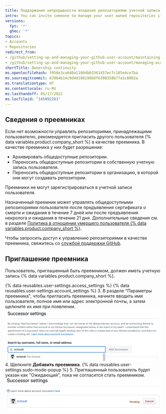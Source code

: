 ```yaml
---
title: Поддержание непрерывности владения репозиториями учетной записи пользователя
intro: You can invite someone to manage your user owned repositories if you are not able to.
versions:
  fpt: '*'
  ghec: '*'
topics:
- Accounts
- Repositories
redirect_from:
- /github/setting-up-and-managing-your-github-user-account/maintaining-ownership-continuity-of-your-user-accounts-repositories
- /github/setting-up-and-managing-your-github-user-account/managing-access-to-your-personal-repositories/maintaining-ownership-continuity-of-your-user-accounts-repositories
shortTitle: Ownership continuity
ms.openlocfilehash: f958e3ca640a1180db03361457ec7c185e4ce7ba
ms.sourcegitcommit: 67064b14c9d4d18819db8f6398358b77a1c8002a
ms.translationtype: HT
ms.contentlocale: ru-RU
ms.lasthandoff: 05/17/2022
ms.locfileid: "145092281"
---
```

## <a name="about-successors"></a>Сведения о преемниках

Если нет возможности управлять репозиториями, принадлежащими пользователю, рекомендуется пригласить другого пользователя {% data variables.product.company_short %} в качестве преемника. В качестве преемника у них будет разрешение:

- Архивировать общедоступные репозитории.
- Переносить общедоступные репозитории в собственную учетную запись пользователя.
- Переносить общедоступные репозитории в организацию, в которой они могут создавать репозитории.

Преемники не могут зарегистрироваться в учетной записи пользователя.

Назначенный преемник может управлять общедоступными репозиториями пользователя после предъявления сертификата о смерти и ожидания в течение 7 дней или после предъявления некролога и ожидания в течение 21 дня. Дополнительные сведения см. в разделе [ Политика в отношении умершего пользователя {% data variables.product.company_short %}](/free-pro-team@latest/github/site-policy/github-deceased-user-policy).

Чтобы запросить доступ к управлению репозиториями в качестве преемника, свяжитесь со [службой поддержки GitHub](https://support.github.com/contact?tags=docs-accounts).

## <a name="inviting-a-successor"></a>Приглашение преемника
Пользователь, приглашенный быть преемником, должен иметь учетную запись {% data variables.product.company_short %}.

{% data reusables.user-settings.access_settings %} {% data reusables.user-settings.account_settings %}
3. В разделе "Параметры преемника", чтобы пригласить преемника, начните вводить имя пользователя, полное имя или адрес электронной почты, а затем щелкните их имя при появлении.
   ![Поле поиска приглашения преемника](/assets/images/help/settings/settings-invite-successor-search-field.png)
4. Щелкните **Добавить преемника**.
{% data reusables.user-settings.sudo-mode-popup %}
5. Приглашенный пользователь будет указан как "Ожидающий", пока не согласится стать преемником.
   ![Ожидающее приглашение преемника](/assets/images/help/settings/settings-pending-successor.png)
